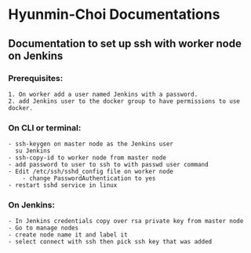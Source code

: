 # Hyunmin-Choi Documentations

## Documentation to set up ssh with worker node on Jenkins
### Prerequisites:
 	1. On worker add a user named Jenkins with a password.
	2. add Jenkins user to the docker group to have permissions to use docker.
       
### On CLI or terminal:
	- ssh-keygen on master node as the Jenkins user
	  su Jenkins
	- ssh-copy-id to worker node from master node
	- add password to user to ssh to with passwd user command
	- Edit /etc/ssh/sshd_config file on worker node
		- change PasswordAuthentication to yes
	- restart sshd service in linux
### On Jenkins:
	- In Jenkins credentials copy over rsa private key from master node  
	- Go to manage nodes 
	- create node name it and label it 
	- select connect with ssh then pick ssh key that was added 
	
